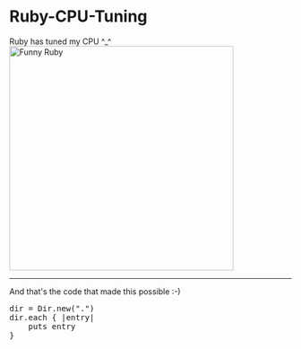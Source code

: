 # Ruby-CPU-Tuning

<p>Ruby has tuned my CPU ^_^ <a href="http://weblog.zerokspot.com/wp-content/funnyRuby.gif" title="Click for full size"><ins><img src="http://weblog.zerokspot.com/wp-content/funnyRuby.gif" style="width:400px" alt="Funny Ruby"/></ins></a>

-------------------------------

</p>
<p>And that's the code that made this possible :-)
<ins><pre class="code">dir = Dir.new(".")
dir.each { |entry|
	puts entry
}</pre></ins></p>